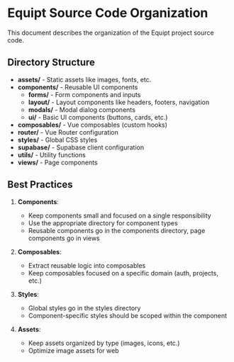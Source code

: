 # Equipt Source Code Organization

This document describes the organization of the Equipt project source code.

## Directory Structure

- **assets/** - Static assets like images, fonts, etc.
- **components/** - Reusable UI components
  - **forms/** - Form components and inputs
  - **layout/** - Layout components like headers, footers, navigation
  - **modals/** - Modal dialog components
  - **ui/** - Basic UI components (buttons, cards, etc.)
- **composables/** - Vue composables (custom hooks)
- **router/** - Vue Router configuration
- **styles/** - Global CSS styles
- **supabase/** - Supabase client configuration
- **utils/** - Utility functions
- **views/** - Page components

## Best Practices

1. **Components**: 
   - Keep components small and focused on a single responsibility
   - Use the appropriate directory for component types
   - Reusable components go in the components directory, page components go in views

2. **Composables**:
   - Extract reusable logic into composables
   - Keep composables focused on a specific domain (auth, projects, etc.)

3. **Styles**:
   - Global styles go in the styles directory
   - Component-specific styles should be scoped within the component

4. **Assets**:
   - Keep assets organized by type (images, icons, etc.)
   - Optimize image assets for web 